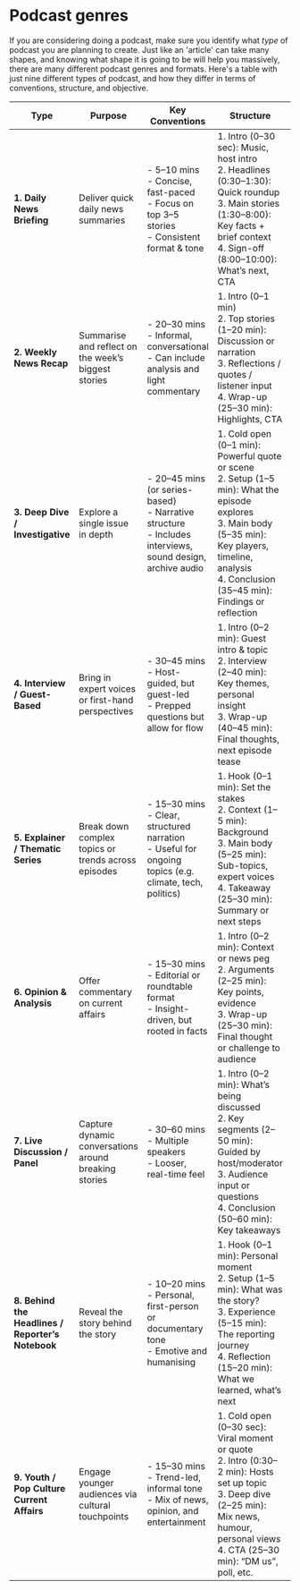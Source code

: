 # Podcast genres

If you are considering doing a podcast, make sure you identify what *type* of podcast you are planning to create. Just like an 'article' can take many shapes, and knowing what shape it is going to be will help you massively, there are many different podcast genres and formats. Here's a table with just nine different types of podcast, and how they differ in terms of conventions, structure, and objective.

| **Type** | **Purpose** | **Key Conventions** | **Structure** | **Best Platforms** |
|----------|-------------|----------------------|----------------|--------------------|
| **1. Daily News Briefing** | Deliver quick daily news summaries | - 5–10 mins<br>- Concise, fast-paced<br>- Focus on top 3–5 stories<br>- Consistent format & tone | 1. Intro (0–30 sec): Music, host intro<br>2. Headlines (0:30–1:30): Quick roundup<br>3. Main stories (1:30–8:00): Key facts + brief context<br>4. Sign-off (8:00–10:00): What’s next, CTA | Spotify, Apple Podcasts, Smart speakers |
| **2. Weekly News Recap** | Summarise and reflect on the week’s biggest stories | - 20–30 mins<br>- Informal, conversational<br>- Can include analysis and light commentary | 1. Intro (0–1 min)<br>2. Top stories (1–20 min): Discussion or narration<br>3. Reflections / quotes / listener input<br>4. Wrap-up (25–30 min): Highlights, CTA | Spotify, Apple Podcasts, YouTube |
| **3. Deep Dive / Investigative** | Explore a single issue in depth | - 20–45 mins (or series-based)<br>- Narrative structure<br>- Includes interviews, sound design, archive audio | 1. Cold open (0–1 min): Powerful quote or scene<br>2. Setup (1–5 min): What the episode explores<br>3. Main body (5–35 min): Key players, timeline, analysis<br>4. Conclusion (35–45 min): Findings or reflection | Apple Podcasts, Spotify, BBC Sounds |
| **4. Interview / Guest-Based** | Bring in expert voices or first-hand perspectives | - 30–45 mins<br>- Host-guided, but guest-led<br>- Prepped questions but allow for flow | 1. Intro (0–2 min): Guest intro & topic<br>2. Interview (2–40 min): Key themes, personal insight<br>3. Wrap-up (40–45 min): Final thoughts, next episode tease | Spotify, Apple Podcasts, YouTube |
| **5. Explainer / Thematic Series** | Break down complex topics or trends across episodes | - 15–30 mins<br>- Clear, structured narration<br>- Useful for ongoing topics (e.g. climate, tech, politics) | 1. Hook (0–1 min): Set the stakes<br>2. Context (1–5 min): Background<br>3. Main body (5–25 min): Sub-topics, expert voices<br>4. Takeaway (25–30 min): Summary or next steps | Spotify, Apple Podcasts, Classroom tools |
| **6. Opinion & Analysis** | Offer commentary on current affairs | - 15–30 mins<br>- Editorial or roundtable format<br>- Insight-driven, but rooted in facts | 1. Intro (0–2 min): Context or news peg<br>2. Arguments (2–25 min): Key points, evidence<br>3. Wrap-up (25–30 min): Final thought or challenge to audience | Spotify, Apple Podcasts, Substack |
| **7. Live Discussion / Panel** | Capture dynamic conversations around breaking stories | - 30–60 mins<br>- Multiple speakers<br>- Looser, real-time feel | 1. Intro (0–2 min): What’s being discussed<br>2. Key segments (2–50 min): Guided by host/moderator<br>3. Audience input or questions<br>4. Conclusion (50–60 min): Key takeaways | Twitter Spaces (live), podcast platforms (edited) |
| **8. Behind the Headlines / Reporter’s Notebook** | Reveal the story behind the story | - 10–20 mins<br>- Personal, first-person or documentary tone<br>- Emotive and humanising | 1. Hook (0–1 min): Personal moment<br>2. Setup (1–5 min): What was the story?<br>3. Experience (5–15 min): The reporting journey<br>4. Reflection (15–20 min): What we learned, what’s next | Spotify, Apple Podcasts, News apps |
| **9. Youth / Pop Culture Current Affairs** | Engage younger audiences via cultural touchpoints | - 15–30 mins<br>- Trend-led, informal tone<br>- Mix of news, opinion, and entertainment | 1. Cold open (0–30 sec): Viral moment or quote<br>2. Intro (0:30–2 min): Hosts set up topic<br>3. Deep dive (2–25 min): Mix news, humour, personal views<br>4. CTA (25–30 min): “DM us”, poll, etc. | TikTok (clips), Spotify, YouTube, Apple Podcasts |
